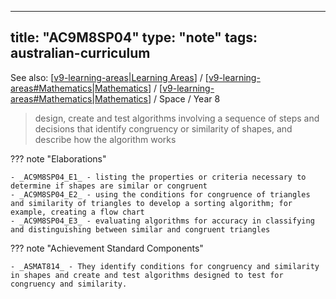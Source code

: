 
---
title: "AC9M8SP04"
type: "note"
tags: australian-curriculum
---

See also: [[v9-learning-areas|Learning Areas]] / [[v9-learning-areas#Mathematics|Mathematics]] / [[v9-learning-areas#Mathematics|Mathematics]] / Space / Year 8

> design, create and test algorithms involving a sequence of steps and decisions that identify congruency or similarity of shapes, and describe how the algorithm works

??? note "Elaborations"

	- _AC9M8SP04_E1_ - listing the properties or criteria necessary to determine if shapes are similar or congruent
	- _AC9M8SP04_E2_ - using the conditions for congruence of triangles and similarity of triangles to develop a sorting algorithm; for example, creating a flow chart
	- _AC9M8SP04_E3_ - evaluating algorithms for accuracy in classifying and distinguishing between similar and congruent triangles
??? note "Achievement Standard Components"

	- _ASMAT814_ - They identify conditions for congruency and similarity in shapes and create and test algorithms designed to test for congruency and similarity.

[//begin]: # "Autogenerated link references for markdown compatibility"
[v9-learning-areas|Learning Areas]: ../v9-learning-areas "Learning Areas"
[v9-learning-areas#Mathematics|Mathematics]: ../v9-learning-areas "Learning Areas"
[//end]: # "Autogenerated link references"

